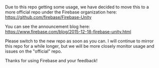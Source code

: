 Due to this repo getting some usage, we have decided to move this to a more official repo under the Firebase organization here:
https://github.com/firebase/Firebase-Unity

You can see the announcement blog here:
https://www.firebase.com/blog/2015-12-18-firebase-unity.html

Please switch to the new repo as soon as you can. I will continue to mirror this repo for a while longer, but we will be more closely monitor usage and issues on the "official" repo.

Thanks for using Firebase and your feedback!
